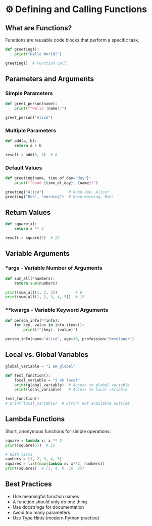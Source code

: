 # ⚙️ Defining and Calling Functions

## What are Functions?

Functions are reusable code blocks that perform a specific task.

```python
def greeting():
    print("Hello World!")

greeting()  # Function call
```

## Parameters and Arguments

### Simple Parameters

```python
def greet_person(name):
    print(f"Hello {name}!")

greet_person("Alice")
```

### Multiple Parameters

```python
def add(a, b):
    return a + b

result = add(5, 3)  # 8
```

### Default Values

```python
def greeting(name, time_of_day="day"):
    print(f"Good {time_of_day}, {name}!")

greeting("Alice")           # Good day, Alice!
greeting("Bob", "morning")  # Good morning, Bob!
```

## Return Values

```python
def square(x):
    return x ** 2

result = square(5)  # 25
```

## Variable Arguments

### *args - Variable Number of Arguments

```python
def sum_all(*numbers):
    return sum(numbers)

print(sum_all(1, 2, 3))        # 6
print(sum_all(1, 2, 3, 4, 5))  # 15
```

### **kwargs - Variable Keyword Arguments

```python
def person_info(**info):
    for key, value in info.items():
        print(f"{key}: {value}")

person_info(name="Alice", age=30, profession="Developer")
```

## Local vs. Global Variables

```python
global_variable = "I am global"

def test_function():
    local_variable = "I am local"
    print(global_variable)  # Access to global variable
    print(local_variable)   # Access to local variable

test_function()
# print(local_variable)  # Error! Not available outside
```

## Lambda Functions

Short, anonymous functions for simple operations:

```python
square = lambda x: x ** 2
print(square(5))  # 25

# With lists
numbers = [1, 2, 3, 4, 5]
squares = list(map(lambda x: x**2, numbers))
print(squares)  # [1, 4, 9, 16, 25]
```

## Best Practices

- Use meaningful function names
- A function should only do one thing
- Use docstrings for documentation
- Avoid too many parameters
- Use Type Hints (modern Python practice)